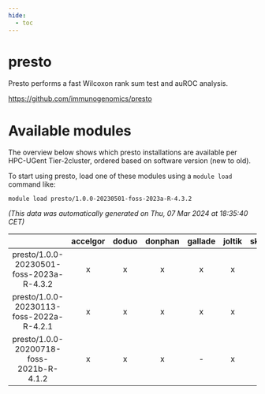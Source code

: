 ```yaml
---
hide:
  - toc
---
```


presto
======


Presto performs a fast Wilcoxon rank sum test and auROC analysis.

https://github.com/immunogenomics/presto
# Available modules


The overview below shows which presto installations are available per HPC-UGent Tier-2cluster, ordered based on software version (new to old).

To start using presto, load one of these modules using a `module load` command like:

```shell
module load presto/1.0.0-20230501-foss-2023a-R-4.3.2
```

*(This data was automatically generated on Thu, 07 Mar 2024 at 18:35:40 CET)*  

| |accelgor|doduo|donphan|gallade|joltik|skitty|
| :---: | :---: | :---: | :---: | :---: | :---: | :---: |
|presto/1.0.0-20230501-foss-2023a-R-4.3.2|x|x|x|x|x|x|
|presto/1.0.0-20230113-foss-2022a-R-4.2.1|x|x|x|x|x|x|
|presto/1.0.0-20200718-foss-2021b-R-4.1.2|x|x|x|-|x|x|
